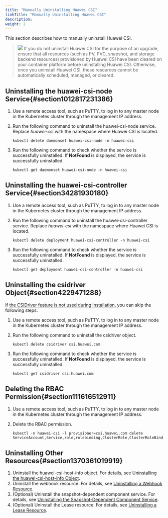 ```yaml
---
title: "Manually Uninstalling Huawei CSI"
linkTitle: "Manually Uninstalling Huawei CSI"
description: 
weight: 2
---
```


This section describes how to manually uninstall Huawei CSI.

>![](/css-docs/public_sys-resources/en/icon-notice.gif) 
>If you do not uninstall Huawei CSI for the purpose of an upgrade, ensure that all resources \(such as PV, PVC, snapshot, and storage backend resources\) provisioned by Huawei CSI have been cleared on your container platform before uninstalling Huawei CSI. Otherwise, once you uninstall Huawei CSI, these resources cannot be automatically scheduled, managed, or cleared.

## Uninstalling the huawei-csi-node Service{#section1012817231386}

1.  Use a remote access tool, such as PuTTY, to log in to any master node in the Kubernetes cluster through the management IP address.
2.  Run the following command to uninstall the huawei-csi-node service. Replace  _huawei-csi_  with the namespace where Huawei CSI is located.

    ```
    kubectl delete daemonset huawei-csi-node -n huawei-csi
    ```

3.  Run the following command to check whether the service is successfully uninstalled. If  **NotFound**  is displayed, the service is successfully uninstalled.

    ```
    kubectl get daemonset huawei-csi-node -n huawei-csi
    ```

## Uninstalling the huawei-csi-controller Service{#section34281930180}

1.  Use a remote access tool, such as PuTTY, to log in to any master node in the Kubernetes cluster through the management IP address.
2.  Run the following command to uninstall the huawei-csi-controller service. Replace  _huawei-csi_  with the namespace where Huawei CSI is located.

    ```
    kubectl delete deployment huawei-csi-controller -n huawei-csi
    ```

3.  Run the following command to check whether the service is successfully uninstalled. If  **NotFound**  is displayed, the service is successfully uninstalled.

    ```
    kubectl get deployment huawei-csi-controller -n huawei-csi
    ```

## Uninstalling the csidriver Object{#section4229471288}

If  [the CSIDriver feature is not used during installation](/docs/installation-and-deployment/installing-huawei-csi/manually-installing-huawei-csi#li395973220487), you can skip the following steps.

1.  Use a remote access tool, such as PuTTY, to log in to any master node in the Kubernetes cluster through the management IP address.
2.  Run the following command to uninstall the csidriver object.

    ```
    kubectl delete csidriver csi.huawei.com
    ```

3.  Run the following command to check whether the service is successfully uninstalled. If  **NotFound**  is displayed, the service is successfully uninstalled.

    ```
    kubectl get csidriver csi.huawei.com
    ```

## Deleting the RBAC Permission{#section111616512911}

1.  Use a remote access tool, such as PuTTY, to log in to any master node in the Kubernetes cluster through the management IP address.
2.  Delete the RBAC permission.

    ```
    kubectl -n huawei-csi -l provisioner=csi.huawei.com delete ServiceAccount,Service,role,rolebinding,ClusterRole,ClusterRoleBinding
    ```

## Uninstalling Other Resources{#section1370361019919}

1.  Uninstall the huawei-csi-host-info object. For details, see  [Uninstalling the huawei-csi-host-info Object](/docs/installation-and-deployment/uninstalling-huawei-csi/uninstalling-huawei-csi-using-helm/uninstalling-csi-dependent-component-services#section870813403017).
2.  Uninstall the webhook resource. For details, see  [Uninstalling a Webhook Resource](/docs/installation-and-deployment/uninstalling-huawei-csi/uninstalling-huawei-csi-using-helm/uninstalling-csi-dependent-component-services#section871155813014).
3.  \(Optional\) Uninstall the snapshot-dependent component service. For details, see  [Uninstalling the Snapshot-Dependent Component Service](/docs/installation-and-deployment/uninstalling-huawei-csi/uninstalling-huawei-csi-using-helm/uninstalling-csi-dependent-component-services#section48371491319).
4.  \(Optional\) Uninstall the Lease resource. For details, see  [Uninstalling a Lease Resource](/docs/installation-and-deployment/uninstalling-huawei-csi/uninstalling-huawei-csi-using-helm/uninstalling-csi-dependent-component-services#section263805014317).

